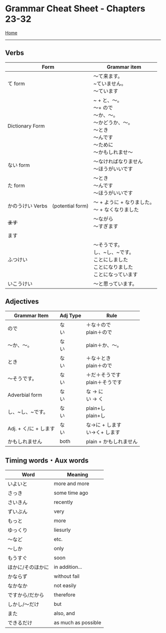 # Grammar Cheat Sheet - Chapters 23-32

[Home](https://codywahl.github.io/JapaneseLanguageSchoolNotes)

* * *

## Verbs

Form | Grammar item
------------ | ------------
て form | ～て来ます。<br>~ていません。<br>～ています<br>
Dictionary Form | ~ + と、～。<br>～+ ので<br>～か、～。<br>～かどうか、～。<br>～とき<br>～んです<br>～ために<br>～かもしれませ～
ない form |～なければなりません<br>～ほうがいいです
た form | ～とき<br>～んです<br>～ほうがいいです
かのうけい Verbs　(potential form) | ～ + ように + なりました。<br>～ + なくなりました<br>
~~ます~~ | ～ながら<br>～すぎます
ます | <br>
ふつけい | ～そうです。<br>し、~し、~です。<br>ことにしました<br>ことになりました<br>ことになっています<br>
いこうけい | ～と思っています。

## Adjectives

Grammar Item | Adj Type | Rule
------------ | ------------ | ------------
ので | な<br>い | ＋な＋ので<br>plain＋ので
～か、～。|  な<br>い | plain＋か、～。
とき | な<br>い  | ＋な＋とき<br>plain＋ので
～そうです。| な<br>い | ＋だ＋そうです<br>plain＋そうです
Adverbial form | な<br>い | な -> に<br>い -> く
し、~し、~です。| な<br>い | plain+し<br>plain+し
Adj. + く/に + します | な<br>い |  な→に + します<br>い→く+ します
かもしれません | both | plain + かもしれません

## Timing words・Aux words

Word | Meaning
------------ | ------------
いよいと | more and more
さっき | some time ago
さいきん | recently
ずいぶん | very
もっと | more
ゆっくり | liesurly
～など | etc.
～しか | only
もうすぐ | soon
ほかに/そのほかに | in addition...
かならず | without fail
なかなか | not easily
ですから/だから | therefore
しかし/～だけ | but
また | also, and
できるだけ | as much as possible


